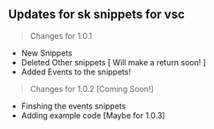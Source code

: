 ## Updates for sk snippets for vsc 

> Changes for 1.0.1

- New Snippets 
- Deleted Other snippets [ Will make a return soon! ]
- Added Events to the snippets!

> Changes for 1.0.2 [Coming Soon!]

- Finshing the events snippets
- Adding example code [Maybe for 1.0.3]